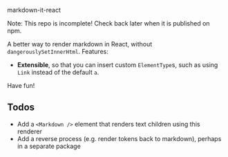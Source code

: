 markdown-it-react

Note: This repo is incomplete! Check back later when it is published on npm.

A better way to render markdown in React, without `dangerouslySetInnerHtml`.
Features:

* **Extensible**, so that you can insert custom `ElementType`s, such as using `Link` instead of the default `a`.

Have fun!

## Todos

* Add a `<Markdown />` element that renders text children using this renderer
* Add a reverse process (e.g. render tokens back to markdown), perhaps in a separate package
